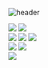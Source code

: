 ![header](https://capsule-render.vercel.app/api?type=waving&color=0:B3EBFF,100:FBC2EB&height=80&section=header&text=%Welcome&fontSize=50)


<img src="https://img.shields.io/badge/C%2B%2B-00599C?style=flat-square&logo=C%2B%2B&logoColor=white"/></a>
<img src="https://img.shields.io/badge/Swift-F05138?style=flat-square&logo=Swift&logoColor=white"/></a> </br>
<img src="https://img.shields.io/badge/Xcode-147EFB?style=flat-square&logo=Xcode&logoColor=white"/></a>
<img src="https://img.shields.io/badge/Firebase-FFCA28?style=flat-square&logo=Firebase&logoColor=white"/></a>
<img src="https://img.shields.io/badge/Unity-000000?style=flat-square&logo=Unity&logoColor=white"/></a> 
</br>
<img src="https://img.shields.io/badge/AdobeXD-FF61F6?style=flat-square&logo=Unity&logoColor=white"/></a>
<img src="https://img.shields.io/badge/Adobe Illustrator-FF9A00?style=flat-square&logo=Adobe Illustrator&logoColor=white"/></a></br>
<img src="https://img.shields.io/badge/Java-007396?style=flat-square&logo=Adobe XD&logoColor=white"/></a>


<!-- <img src="https://img.shields.io/badge/Python-3766AB?style=flat-square&logo=Python&logoColor=white"/></a> -->
<!-- * version of npm used
* status of last build
* number of downloads happen over period of time
* license type -->
